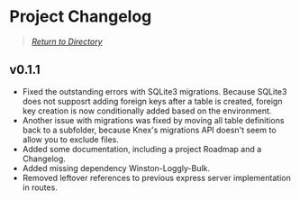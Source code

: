 # Project Changelog

> *[Return to Directory](README.md)*

## v0.1.1

- Fixed the outstanding errors with SQLite3 migrations. Because SQLite3 does not supposrt adding foreign keys after a table is created, foreign key creation is now conditionally added based on the environment.
- Another issue with migrations was fixed by moving all table definitions back to a subfolder, because Knex's migrations API doesn't seem to allow you to exclude files.
- Added some documentation, including a project Roadmap and a Changelog.
- Added missing dependency Winston-Loggly-Bulk.
- Removed leftover references to previous express server implementation in routes.
